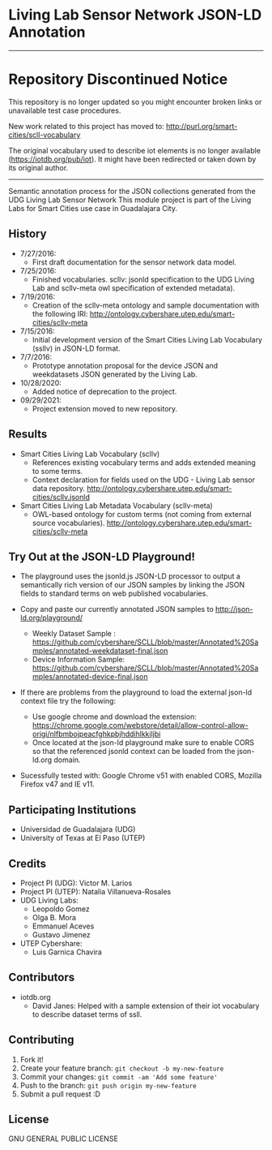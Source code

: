 

# Living Lab Sensor Network JSON-LD Annotation

-----------------------------------------------------------------------------------------------------

# Repository Discontinued Notice  
This repository is no longer updated so you might encounter broken links or unavailable test case procedures. 

New work related to this project has moved to: http://purl.org/smart-cities/scll-vocabulary

The original vocabulary used to describe iot elements is no longer available (https://iotdb.org/pub/iot). It might have been
redirected or taken down by its original author.

--------------------------------------------------------------------------------------------------------
Semantic annotation process for the JSON collections generated from the UDG Living Lab Sensor Network
This module project is part of the Living Labs for Smart Cities use case in Guadalajara City.

## History
+ 7/27/2016:
	- First draft documentation for the sensor network data model.
+ 7/25/2016:
	- Finished vocabularies. scllv: jsonld specification to the UDG Living Lab  and scllv-meta owl specification of extended metadata).
+ 7/19/2016:
	- Creation of the scllv-meta ontology and sample documentation with the following IRI:
	  http://ontology.cybershare.utep.edu/smart-cities/scllv-meta
+ 7/15/2016:
	- Initial development version of the Smart Cities Living Lab Vocabulary (ssllv) in JSON-LD format.
+ 7/7/2016: 
	- Prototype annotation proposal for the device JSON and weekdatasets JSON generated by the Living Lab.
+ 10/28/2020:
	- Added notice of deprecation to the project.
+ 09/29/2021:
	- Project extension moved to new repository.

## Results
+ Smart Cities Living Lab Vocabulary (scllv)
	- References existing vocabulary terms and adds extended meaning to some terms.
	- Context declaration for fields used on the UDG - Living Lab sensor data repository. 
		http://ontology.cybershare.utep.edu/smart-cities/scllv.jsonld
+ Smart Cities Living Lab Metadata Vocabulary (scllv-meta)
	- OWL-based ontology for custom terms (not coming from external source vocabularies).
		http://ontology.cybershare.utep.edu/smart-cities/scllv-meta
	
## Try Out at the JSON-LD Playground!
+ The playground uses the jsonld.js JSON-LD processor to output a semantically rich version of our JSON samples by linking the JSON fields to standard terms on web published vocabularies.
  
+ Copy and paste our currently annotated JSON samples to http://json-ld.org/playground/
	- Weekly Dataset Sample : https://github.com/cybershare/SCLL/blob/master/Annotated%20Samples/annotated-weekdataset-final.json
	- Device Information Sample: https://github.com/cybershare/SCLL/blob/master/Annotated%20Samples/annotated-device-final.json

+ If there are problems from the playground to load the external json-ld context file try the following:
	- Use google chrome and download the extension: https://chrome.google.com/webstore/detail/allow-control-allow-origi/nlfbmbojpeacfghkpbjhddihlkkiljbi
	- Once located at the json-ld playground make sure to enable CORS so that the referenced jsonld context can be loaded from the json-ld.org domain.  

+ Sucessfully tested with: Google Chrome v51 with enabled CORS, Mozilla Firefox v47 and IE v11. 
	
## Participating Institutions
+ Universidad de Guadalajara (UDG)
+ University of Texas at El Paso (UTEP)

## Credits
+ Project PI (UDG): Victor M. Larios
+ Project PI (UTEP): Natalia Villanueva-Rosales
+ UDG Living Labs:
	- Leopoldo Gomez
	- Olga B. Mora
	- Emmanuel Aceves
	- Gustavo Jimenez
+ UTEP Cybershare:
	- Luis Garnica Chavira

## Contributors
+ iotdb.org
	- David Janes: Helped with a sample extension of their iot vocabulary to describe dataset terms of ssll.

## Contributing
1. Fork it!
2. Create your feature branch: `git checkout -b my-new-feature`
3. Commit your changes: `git commit -am 'Add some feature'`
4. Push to the branch: `git push origin my-new-feature`
5. Submit a pull request :D
	
## License
  GNU GENERAL PUBLIC LICENSE
